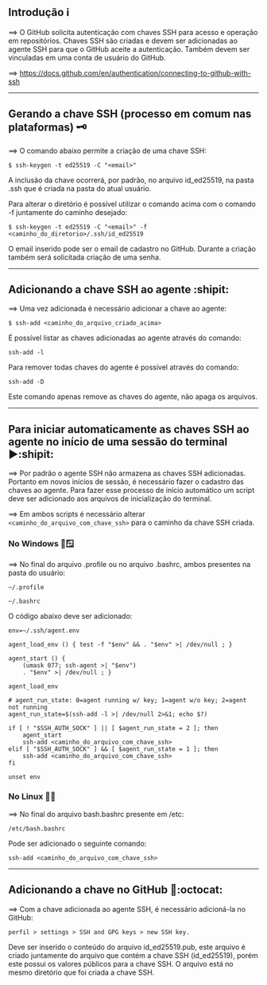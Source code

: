 ## Introdução :information_source: ##

&xrArr; O GitHub solicita autenticação com chaves SSH para acesso e operação em repositórios. Chaves SSH são criadas e devem ser adicionadas ao agente SSH para que o GitHub aceite a autenticação. Também devem ser vinculadas em uma conta de usuário do GitHub.

&xrArr; https://docs.github.com/en/authentication/connecting-to-github-with-ssh

---

## Gerando a chave SSH (processo em comum nas plataformas) :old_key: ##
 
&xrArr; O comando abaixo permite a criação de uma chave SSH: 

`$ ssh-keygen -t ed25519 -C "<email>"`

A inclusão da chave ocorrerá, por padrão, no arquivo id_ed25519, na pasta .ssh que é criada na pasta do atual usuário. 

Para alterar o diretório é possível utilizar o comando acima com o comando -f juntamente do caminho desejado:

`$ ssh-keygen -t ed25519 -C "<email>" -f <caminho_do_diretorio>/.ssh/id_ed25519`

O email inserido pode ser o email de cadastro no GitHub. Durante a criação também será solicitada criação de uma senha.

---

## Adicionando a chave SSH ao agente :shipit: ##

&xrArr; Uma vez adicionada é necessário adicionar a chave ao agente:

`$ ssh-add <caminho_do_arquivo_criado_acima>`

É possível listar as chaves adicionadas ao agente através do comando:

`ssh-add -l`

Para remover todas chaves do agente é possível através do comando:

`ssh-add -D`

Este comando apenas remove as chaves do agente, não apaga os arquivos.

---

## Para iniciar automaticamente as chaves SSH ao agente no início de uma sessão do terminal :arrow_forward::shipit: ## 

&xrArr; Por padrão o agente SSH não armazena as chaves SSH adicionadas. Portanto em novos inícios de sessão, é necessário fazer o cadastro das chaves ao agente. Para fazer esse processo de início automático um script deve ser adicionado aos arquivos de inicialização do terminal. 

&xrArr; Em ambos scripts é necessário alterar `<caminho_do_arquivo_com_chave_ssh>` para o caminho da chave SSH criada. 

### No Windows :key::window: ###

&xrArr; No final do arquivo .profile ou no arquivo .bashrc, ambos presentes na pasta do usuário:

`~/.profile`

`~/.bashrc`

O código abaixo deve ser adicionado:

``` shell
env=~/.ssh/agent.env

agent_load_env () { test -f "$env" && . "$env" >| /dev/null ; }

agent_start () {
    (umask 077; ssh-agent >| "$env")
    . "$env" >| /dev/null ; }

agent_load_env

# agent_run_state: 0=agent running w/ key; 1=agent w/o key; 2=agent not running
agent_run_state=$(ssh-add -l >| /dev/null 2>&1; echo $?)

if [ ! "$SSH_AUTH_SOCK" ] || [ $agent_run_state = 2 ]; then
    agent_start
    ssh-add <caminho_do_arquivo_com_chave_ssh>
elif [ "$SSH_AUTH_SOCK" ] && [ $agent_run_state = 1 ]; then
    ssh-add <caminho_do_arquivo_com_chave_ssh>
fi

unset env
```

### No Linux :key::penguin: ###

&xrArr; No final do arquivo bash.bashrc presente em /etc:

`/etc/bash.bashrc`

Pode ser adicionado o seguinte comando: 

```
ssh-add <caminho_do_arquivo_com_chave_ssh>
```

---

## Adicionando a chave no GitHub :key::octocat: ##

&xrArr; Com a chave adicionada ao agente SSH, é necessário adicioná-la no GitHub:

`perfil > settings > SSH and GPG keys > new SSH key.`

Deve ser inserido o conteúdo do arquivo id_ed25519.pub, este arquivo é criado juntamente do arquivo que contém a chave SSH (id_ed25519), porém este possui os valores públicos para a chave SSH. O arquivo está no mesmo diretório que foi criada a chave SSH.
